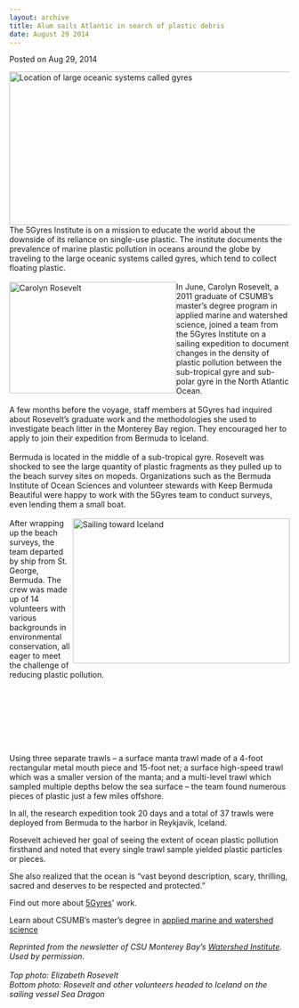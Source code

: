 ```yaml
---
layout: archive
title: Alum sails Atlantic in search of plastic debris
date: August 29 2014
---
```





<span class="date">Posted on Aug 29, 2014    </span>
<p><img alt="Location of large oceanic systems called gyres" src="http://news.csumb.edu/sites/default/files/65/attachments/news/images/gyres.jpg" style="width:550px; height:276px; float:left"/></p>
<p>The 5Gyres Institute is on a mission to educate the world about
the downside of its reliance on single-use plastic. The institute
documents the prevalence of marine plastic pollution in oceans
around the globe by traveling to the large oceanic systems called
gyres, which tend to collect floating plastic.<br>
<br>
<img alt="Carolyn Rosevelt" src="http://news.csumb.edu/sites/default/files/65/attachments/news/images/carolyn_rosevelt_braving_bad_weather.jpg" style="width:300px; height:200px; float:left">In June, Carolyn
Rosevelt, a 2011 graduate of CSUMB&#x2019;s master&#x2019;s degree program in
applied marine and watershed science, joined a team from the 5Gyres
Institute on a sailing expedition to document changes in the
density of plastic pollution between the sub-tropical gyre and
sub-polar gyre in the North Atlantic Ocean.<br>
<br>
A few months before the voyage, staff members at 5Gyres had
inquired about Rosevelt&#x2019;s graduate work and the methodologies she
used to investigate beach litter in the Monterey Bay region. They
encouraged her to apply to join their expedition from Bermuda to
Iceland.<br>
<br>
Bermuda is located in the middle of a sub-tropical gyre. Rosevelt
was shocked to see the large quantity of plastic fragments as they
pulled up to the beach survey sites on mopeds. Organizations such
as the Bermuda Institute of Ocean Sciences and volunteer stewards
with Keep Bermuda Beautiful were happy to work with the 5Gyres team
to conduct surveys, even lending them a small boat.<br>
<br>
<img alt="Sailing toward Iceland" src="http://news.csumb.edu/sites/default/files/65/attachments/news/images/sailing_toward_iceland.jpg" style="width:390px; height:260px; float:right">After wrapping up
the beach surveys, the team departed by ship from St. George,
Bermuda. The crew was made up of 14 volunteers with various
backgrounds in environmental conservation, all eager to meet the
challenge of reducing plastic pollution.</img></br></br></br></br></br></br></img></br></br></p>
<p>Using three separate trawls &#x2013; a surface manta trawl made of a
4-foot rectangular metal mouth piece and 15-foot net; a surface
high-speed trawl which was a smaller version of the manta; and a
multi-level trawl which sampled multiple depths below the sea
surface &#x2013; the team found numerous pieces of plastic just a few
miles offshore.</p>
<p>In all, the research expedition took 20 days and a total of 37
trawls were deployed from Bermuda to the harbor in Reykjavik,
Iceland.</p>
<p>Rosevelt achieved her goal of seeing the extent of ocean plastic
pollution firsthand and noted that every single trawl sample
yielded plastic particles or pieces.</p>
<p>She also realized that the ocean is &#x201C;vast beyond description,
scary, thrilling, sacred and deserves to be respected and
protected.&#x201D;</p>
<p>Find out more about <a href="http://5gyres.org" rel="nofollow">5Gyres</a>&apos; work.</p>
<p>Learn about CSUMB&#x2019;s master&#x2019;s degree in <a href="http://sep.csumb.edu/amws/" rel="nofollow">applied marine and
watershed science</a></p>
<p class="small"><em>Reprinted from the newsletter of CSU Monterey
Bay&#x2019;s <a href="http://watershed.csumb.edu/wi/" rel="nofollow">Watershed Institute</a>. Used by permission.<br>
<br>
Top photo: Elizabeth Rosevelt<br>
Bottom photo: Rosevelt and other volunteers headed to Iceland on
the sailing vessel Sea Dragon</br></br></br></em></p>
<p class="small">&#xA0;</p>
